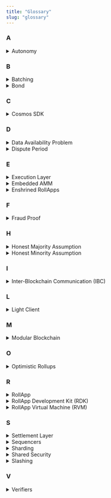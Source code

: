 ```yaml
---
title: "Glossary"
slug: "glossary"
---
```


### A

<details>
    <summary>Autonomy</summary>
    Autonomy is the control you gain from owning your blockchain execution layer with the exception of having to adhere to the underlying base layers protocol rules.
    Some of the advantages of having autonomy entails choice of native network fee token and a full control over the blockchain logic.
</details>

### B

<details>
    <summary>Batching</summary>
    Execution layer sequencers gather executed transaction related data and store it on the base layers for security. The frequency of data batching is decided by the Sequencer but may be enforced by the underlying protocol.
</details>

<details>
    <summary>Bond</summary>
    Optimistic rollups require a bond to be placed with the protocol as a form of insurance for any fraudlent activity. If a Sequencer, that has bonded tokens, is proven to committed fraud within the dispute period the tokens they've bonded are partially allocated to the prover and the rest are burned.
</details>

### C

<details>
    <summary>Cosmos SDK</summary>
    The Cosmos SDK is an open-source framework for building public Proof-of-Stake (PoS) blockchains. Blockchains built with the Cosmos SDK are generally referred to as application-specific blockchains.
</details>

### D

<details>
    <summary>Data Availability Problem</summary>
    The data availability problem states: If the block proposer does not publish all of the data no one would be able to detect hidden transactions. <br /> <br />
    If a block producer just publishes the block header but not the transaction data, then full nodes won’t be able to check if the transactions are valid and generate fraud proofs if they’re not valid. It is a requirement that block producers must publish all the data for their blocks, but we need a way to enforce this.<br /> <br />
    The most obvious way, as discussed, to solve the data availability problem is to simply require everyone (including light clients) to download all the data. Clearly, this doesn’t scale well. This is what most blockchains, such as Bitcoin and Ethereum, currently do. <br /> <br />
    Data availability proofs are a new technology that allows clients to check with very high probability that all the data for a block has been published, by only downloading a very small piece of that block. Data availability proofs utilize a core technology called erasure coding to increase the size of the data and use light clients to sample.
    <br /> <br /> Reference: https://coinmarketcap.com/alexandria/article/what-is-data-availability

</details>

<details>
    <summary>Dispute Period</summary>
    Anytime the sequencer publishes a batch of state transitions there is a “dispute period” during which any party can publish a “fraud proof” which indicates that one of the state transitions was invalid. This is proven by replaying the transaction which caused the state transition onchain and comparing the resulting state root with the one that was published by the sequencer. If the state roots do not match, then the fraud proof is successful and the state transition is cancelled. If there were more state transitions after the invalid one, they also get cancelled. Transactions which are older than the dispute period cannot be disputed anymore and are considered final.
    <br /> <br /> Reference: https://research.paradigm.xyz/rollups

</details>

### E

<details>
    <summary>Execution Layer</summary>
    The `top` layer of the modular stack. This layer is in charge of transactions processing and gossiping, state transition function and communication with other layers of the modular stack.  
</details>

<details>
    <summary>Embedded AMM</summary>
    Dymension embeds a native automated market maker (AMM) into the settlement hub enabling the creation of a core financial center. The embedded AMM is designated as an infrastructure tool that is designed to help developers and users interact within the dymension ecosystem. The settlement layer is dedicated to facilitate easy RollApp deployment, providing a stable infrastructure for developers to innovate in and aggregating liquidity to create efficiently priced assets. The settlement hub is designed to solely embed a dedicated AMM and provide the tools for developers to build products within dymension’s RollApp ecosystem.
</details>

<details>
    <summary>Enshrined RollApps</summary>
    RollApp servicing logic is embedded in the settlement layer, an attribute known as ‘enshrined rollups’, increasing seamless cooperation and safety between RollApps and the dymension hub. Smart contract bridges on Ethereum, as an example, are not embedded into the protocol and thus the protocol is not concerned with smart contract bugs. For example, if a smart contract bridge contract for Arbitrum were to be hacked the Ethereum protocol would need to make a governance decision as to what to do with the user funds (e.g. DAO hack). However, with RollApp servicing embedded in the protocol a hack on the IBC bridging module would halt the chain and a patch would be created.
</details>

### F

<details>
    <summary>Fraud Proof</summary>
    Fraud proofs indicate that a state transitions was invalid. This is proven by replaying the transaction which caused the state transition onchain and comparing the resulting state root with the one that was published by the sequencer. If the state roots do not match, then the fraud proof is successful and the state transition is cancelled.
    <br /> <br /> Reference: https://research.paradigm.xyz/rollups

</details>

### H

<details>
    <summary>Honest Majority Assumption</summary>
    The assumption that a majority of blockchain participants (such as the validator set) are honest and follow the rules of the protocol. If a majority of participants are dishonest, attacks can be made that are within the rules of the protocol but cause negative effects.
    <br /> <br />In Tendermint Core when +1/3 of the voting power drops offline for whatever reason, the chain will stop making progress. In order to start making progress again, the network will need to wait for the +1/3 of voting power to come back online. If validators don’t come back online for whatever reason, they may need to be forked out via manual intervention from the community.

</details>

<details>
    <summary>Honest Minority Assumption</summary>
    The assumption that only a minority of blockchain participants are honest and follow the rules of the protocol. Honest minority assumptions can come in multiple forms, such as a 1-of-N assumption where only a single honest participant is required to be honest for the blockchain to hold a guarantee. For example, optimistic rollup users and nodes require a 1-of-N assumption for safety as at least one honest full node is required to monitor the rollup and submit fraud proofs in the event of fraud. 
    <br /> <br /> Reference: https://celestia.org/glossary/

</details>

### I

<details>
    <summary>Inter-Blockchain Communication (IBC)</summary>
    The Inter‐Blockchain Communication Protocol (IBC) is an open‐source protocol for relaying messages between independent blockchains. The messages pass across trust-minimized channels that rely on the honest-majority of the corresponding chain.
</details>

### L

<details>
    <summary>Light Client</summary>
    Light clients are a process that only verifies a particular state machine’s consensus, without executing the transactions. This allows it to be used in mobile wallets or other low-powered devices.
    <br /> <br />The light client connects to a set of full nodes and verifies the new headers can be trusted. Most of the communication is happening with just one node, called a primary, other nodes are called witnesses.
    <br /><br /> Reference: https://medium.com/tendermint/different-types-of-evidence-in-tendermint-5de4440fdd54

</details>

### M

<details>
    <summary>Modular Blockchain</summary>
    Modular blockchain architecture design decouples different functions of a ‘Monolithic’ blockchain for greater performance and scalability. Modular blockchains handle one or more of the functions of a monolithic blockchain but not all. Monolithic blockchains handle transaction execution, state settlement, data processing and provide a consensus on the canonical history of the chain.
</details>

### O

<details>
    <summary>Optimistic Rollups</summary>
     Optimistic rollups assume an optimistic view towards the honesty of the sequencers, hence the term optimistic rollup. Meaning that it’s initially assumed the sequencer who is processing transactions is acting honestly. However, in order to produce an environment where users of a network do not have to simply trust sequencers, a dispute period is installed. This period enables others to verify that the sequencer is reporting correct state updates. If anyone discovers a batch that is not correct, they can publish a “fraud proof” demonstrating the correct state transition. If indeed the sequencer provided incorrect information the state of the blockchain is reverted and the sequencer is “slashed” (they lose tokens they’ve bonded to participate in the network).
</details>

### R

<details>
    <summary>RollApp</summary>
    RollApp is an application specific rollup. Unlike dApps built on a generic-purpose rollups, apps built as a RollApp have their own <a href="./glossary#a">autonomy</a>.
</details>

<details>
    <summary>RollApp Development Kit (RDK)</summary>
    Dymension’s rollapp factory takes its inspiration from the Cosmos ecosystem which introduced the successful Cosmos SDK. A RollApp instance on dymension is an application-specific rollup (which we refer to as RollApp), built by using the dymension RollApp Development Kit, termed RDK. The development kit is a pre-packaged set of generic modules which enable compatible Cosmos SDK functionality, such as creating accounts and token management. The RDK simplifies the process of deploying rollups on top of dymension’s settlement layer.
</details>

<details>
    <summary>RollApp Virtual Machine (RVM)</summary>
    The RollApp Virtual Machine is a novel dispute mechanism which generates a RollApp specific virtual machine for resolving transaction disputes within the settlement layer. RVM simulates the exact context and logic in which a transaction is executed resulting in a deterministic output. As such, RVM is capable of resolving disputes in various execution environments.
</details>

### S

<details>
    <summary>Settlement Layer</summary>
    The dymension hub is a Cosmos SDK Proof-of-Stake chain, that utilizes the Tendermint Core state replication model for networking and consensus. The dymension hub acts as a settlement layer that is specifically designed to provide a specialized service optimized for RollApps. In dymension's case the settlement layer acts as a hub for bridging, security, and liquidity for the dymension ecosystem. 
</details>

<details>
    <summary>Sequencers</summary>    
    Sequencers are the nodes operating the RollApp. sequencers are responsible for storing and executing transactions off-chain.
</details>

<details>
    <summary>Sharding</summary>
    One way of increasing the throughput of a blockchain is to split the blockchain into multiple chains called shards. The point of sharding is to split up the block producers in the network so that instead of every block producer processing every transaction, they split up their processing power into different shards that only process some transactions. RollApps are execution environment shards, Sequencers and participating full nodes network transactions and maintain a light client of the settlement layer for updating state and connecting to other execution shards. 
</details>

<details>
    <summary>Shared Security</summary>
    Shared security means that all RollApps that are connected to the dymension settlement hub and benefit from the economic security provided by the dymension validators. The notion of shared security is different from interchain protocols that build on an architecture of bridges. For bridge protocols, each chain is considered sovereign and must maintain its own validator set and economic security.
    <br /> <br /> Reference: https://wiki.polkadot.network/docs/learn-security

</details>

<details>
    <summary>Slashing</summary>
    A mechanism employed in PoS blockchains that is used to deter and punish malicious behavior. Slashing was originally conceived as a method to solve the nothing at stake problem, which presented the problem that validators weren’t restricted by the number of forks they could vote on – unlike in PoW where miners only have a limited amount of hash power to dedicate to forks.
    <br /> <br />To become a validator, a node is typically required to stake a minimum amount of the network’s native token. If the validator is caught double-voting or voting for any competing fork other than the canonical chain, the validator's stake is reduced (slashed). The degree by which validators are slashed varies by network and the severity of the malicious behavior.
    <br /><br />Slashing can also occur for behavior that is deemed dishonest despite any lack of malicious intent. Dishonest behavior can include going offline or missing network duties. Slashing as a deterrent for dishonest behavior is important for blockchains that employ BFT-like consensus mechanisms, where ≥1/3 of voting power can halt the network if they are offline or refuse to vote.
    <br /><br />Reference: https://celestia.org/glossary/slashing

</details>

### V

<details>
    <summary>Verifiers</summary>
    Verifiers are entities responsible for watching RollApp Sequencers in case of fraud. RollApp Verifiers run full nodes of the RollApp state transitions. Verifiers submit fraud proofs to the settlement layer. Upon a successful fraud proof the Verifier is rewarded a portion of the Sequencer's bonded token and the rest are burned. 
</details>
